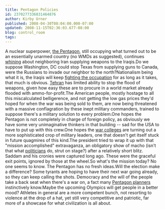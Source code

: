 ```yaml
---
title: Pentagon Policies
id: 2370277336831464876
author: Kirby Urner
published: 2008-04-30T08:04:00.000-07:00
updated: 2008-11-15T02:36:03.677-08:00
blog: control_room
tags: 
---
```


[](https://blogger.googleusercontent.com/img/b/R29vZ2xl/AVvXsEhoTh9qD_UlddDo4VRRlMO2QG9gL6TjhZuRYB6di-XgIvkbPrLbbuvGPlwdn8AgWwcOQaZw2GqL6n8q1-s73JJ9i-wz89e29WLclX1KvNSXUEK1SDnBfGptq0FtDPl_0qC_0JrO/s1600-h/newsvid.jpg)A nuclear superpower, [the Pentagon](http://www.grunch.net/synergetics/gst2.html), still occupying what turned out to be an essentially unarmed country (no WMDs as suggested), continues [whining](http://www.4dsolutions.net/mycartoons/cartoon1.html) about neighboring Iran supplying weapons to the Iraqis.Do we suppose Washington, DC could stop Texas from supplying guns to Canada, were the Russians to invade our neighbor to the north?Nationalism being what it is, the Iraqis will keep [fighting the occupation](http://controlroom.blogspot.com/2008/03/troop-rotation.html) for as long as it takes, that much is obvious.  [Tehran](http://controlroom.blogspot.com/2005/05/geodesic-mosques.html) has limited ability to stop the flood of weapons, given how easy these are to procure in a world market already flooded with ammo-for-profit.The American people, mostly hostage to all this miscalculated belligerence, and not getting the low gas prices they'd hoped for when the war was being sold to them, are now being threatened with a massive conflagration by these inept military commanders, trained to suppose there's a military solution to every problem.One hopes the Pentagon is not completely in charge of foreign policy, as obviously we have some very unimaginative thinkers in that building -- sad for the USA to have to put up with this crew.One hopes the [war colleges](http://worldgame.blogspot.com/2008/01/war-college-philosophy.html) are turning out a more sophisticated crop of military leaders, one that doesn't get itself stuck in future quagmires of this kind.The president tried to wrap it up with that "mission accomplished" extravaganza, an obligatory show of macho (isn't that what [politicians](http://www.4dsolutions.net/mycartoons/cartoon2.html) do, strut on stage?) after a relatively short blitz. Saddam and his cronies were captured long ago.  These were the graceful exit points, ignored by those at the wheel.So what's the mission today?  No one seems to know.  The Pentagon has no fresh ideas.Will the election make a difference?  Some tyrants are hoping to have their next war going already, so they can keep calling the shots.  Democracy and the will of the people take a back seat when there's a war on, a fact many [Pentagon planners](http://controlroom.blogspot.com/2006/06/bomb-guantanamo.html) instinctively know.Maybe the upcoming Olympics will get people in a better mood?  Athletes in general are a more competent bunch, not resorting to violence at the drop of a hat, yet still very competitive and patriotic, far more of a showcase for what civilization is all about.